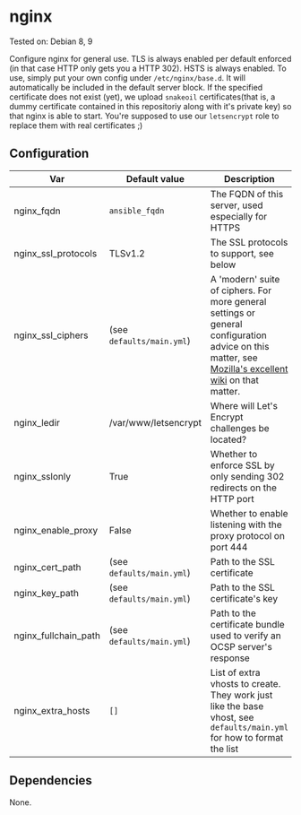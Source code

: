 # nginx

Tested on: Debian 8, 9

Configure nginx for general use. TLS is always enabled per default enforced (in that case HTTP only gets you a HTTP 302). HSTS is always enabled. To use, simply put your own config under `/etc/nginx/base.d`. It will automatically be included in the default server block. If the specified certificate does not exist (yet), we upload `snakeoil` certificates(that is, a dummy certificate contained in this repositoriy along with it's private key) so that nginx is able to start. You're supposed to use our `letsencrypt` role to replace them with real certificates ;)

## Configuration
|Var|Default value|Description|
|---|-------------|-----------|
|nginx_fqdn|`ansible_fqdn`|The FQDN of this server, used especially for HTTPS|
|nginx_ssl_protocols|TLSv1.2|The SSL protocols to support, see below|
|nginx_ssl_ciphers|(see `defaults/main.yml`)|A 'modern' suite of ciphers. For more general settings or general configuration advice on this matter, see [Mozilla's excellent wiki](https://wiki.mozilla.org/Security/Server_Side_TLS) on that matter.|
|nginx_ledir|/var/www/letsencrypt|Where will Let's Encrypt challenges be located?|
|nginx_sslonly|True|Whether to enforce SSL by only sending 302 redirects on the HTTP port|
|nginx_enable_proxy|False|Whether to enable listening with the proxy protocol on port 444|
|nginx_cert_path|(see `defaults/main.yml`)|Path to the SSL certificate|
|nginx_key_path|(see `defaults/main.yml`)|Path to the SSL certificate's key|
|nginx_fullchain_path|(see `defaults/main.yml`)|Path to the certificate bundle used to verify an OCSP server's response|
|nginx_extra_hosts|`[]`| List of extra vhosts to create. They work just like the base vhost, see `defaults/main.yml` for how to format the list|

## Dependencies
None.
